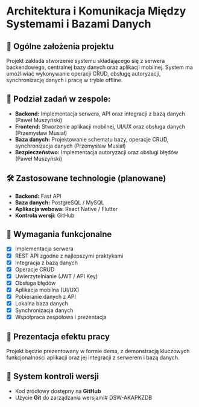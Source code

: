 # Architektura i Komunikacja Między Systemami i Bazami Danych

## 📌 Ogólne założenia projektu
Projekt zakłada stworzenie systemu składającego się z serwera backendowego, centralnej bazy danych oraz aplikacji mobilnej. System ma umożliwiać wykonywanie operacji CRUD, obsługę autoryzacji, synchronizację danych i pracę w trybie offline.

## 👥 Podział zadań w zespole:
- **Backend:** Implementacja serwera, API oraz integracji z bazą danych (Paweł Muszyński)
- **Frontend:** Stworzenie aplikacji mobilnej, UI/UX oraz obsługa danych (Przemysław Musiał)
- **Baza danych:** Projektowanie schematu bazy, operacje CRUD, synchronizacja danych (Przemysław Musiał)
- **Bezpieczeństwo:** Implementacja autoryzacji oraz obsługi błędów (Paweł Muszyński)

## 🛠️ Zastosowane technologie (planowane)
- **Backend:** Fast API
- **Baza danych:** PostgreSQL / MySQL
- **Aplikacja webowa:** React Native / Flutter
- **Kontrola wersji:** GitHub

## 📌 Wymagania funkcjonalne
- [x] Implementacja serwera
- [x] REST API zgodne z najlepszymi praktykami
- [x] Integracja z bazą danych
- [x] Operacje CRUD
- [x] Uwierzytelnianie (JWT / API Key)
- [x] Obsługa błędów
- [x] Aplikacja mobilna (UI/UX)
- [x] Pobieranie danych z API
- [x] Lokalna baza danych
- [x] Synchronizacja danych
- [x] Współpraca zespołowa i prezentacja

## 🚀 Prezentacja efektu pracy
Projekt będzie prezentowany w formie dema, z demonstracją kluczowych funkcjonalności aplikacji oraz jej integracji z serwerem i bazą danych.

## 📌 System kontroli wersji
- Kod źródłowy dostępny na **GitHub**
- Użycie **Git** do zarządzania wersjami# DSW-AKAPKZDB
